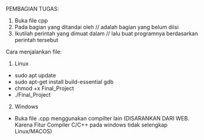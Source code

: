 PEMBAGIAN TUGAS:
1. Buka file cpp
2. Pada bagian yang ditandai oleh // adalah bagian yang belum diisi
3. Ikutilah perintah yang dimuat dalam // lalu buat programnya berdasarkan perintah tersebut

Cara menjalankan file:
1. Linux
- sudo apt update
- sudo apt-get install build-essential gdb
- chmod +x Final_Project
- ./Final_Project
2. Windows
- Buka file .cpp menggunakan compilter lain (DISARANKAN DARI WEB. Karena Fitur Compiler C/C++ pada windows tidak selengkap Linux/MACOS)

